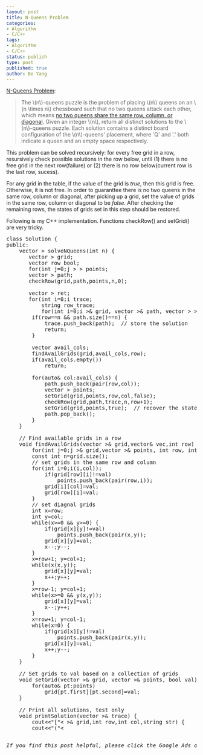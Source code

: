 ```yaml
---
layout: post
title: N-Queens Problem
categories: 
- Algorithm
- C/C++ 
tags:
- Algorithm
- C/C++
status: publish
type: post
published: true
author: Bo Yang
---
```

[N-Queens Problem](https://oj.leetcode.com/problems/n-queens/):

> The \\(n\\)-queens puzzle is the problem of placing \\(n\\) queens on an \\(n \times n\\) chessboard such that no two queens attack each other, which means [no two queens share the same row, column, or diagonal](http://en.wikipedia.org/wiki/Eight_queens_puzzle).
> Given an integer \\(n\\), return all distinct solutions to the \\(n\\)-queens puzzle.
> Each solution contains a distinct board configuration of the \\(n\\)-queens' placement, where 'Q' and '.' both indicate a queen and an empty space respectively.

This problem can be solved recursively: for every free grid in a row, resursively check possible solutions in the row below, until (1) there is no free grid in the next row(failure) or (2) there is no row below(current row is the last row, sucess). 

For any grid in the table, if the value of the grid is _true_, then this grid is free. Otherwise, it is not free. In order to guaranttee there is no two queens in the same row, column or diagonal, after picking up a grid, set the value of grids in the same row, column or diagonal to be _false_. After checking the remaining rows, the states of grids set in this step should be restored. 

Following is my C++ implementation. Functions checkRow() and setGrid() are very tricky.

<pre>
class Solution {
public:
	vector<vector<string> > solveNQueens(int n) {
	   vector<vector<bool> > grid;
	   vector<bool> row_bool;
	   for(int j=0;j<n;++j) 
		   row_bool.push_back(true);
	   for(int i=0;i<n;++i)
		   grid.push_back(row_bool);

	   vector<vector<pair<int,int> > > points;
	   vector<pair<int,int> > path;
	   checkRow(grid,path,points,n,0);

	   vector<vector<string> > ret;
	   for(int i=0;i<points.size();++i) {
		   vector<string> trace;
		   string row_trace;
		   for(int i=0;i<n;++i)
			   row_trace+=".";
		   for(int i=0;i<n;++i)
			   trace.push_back(row_trace);

		   for(auto& pt: points[i]) 
			   trace[pt.first][pt.second]='Q';

		   ret.push_back(trace);
	   }

	   return ret;
    }

	// Recrusively try a solution row-by-row
	void checkRow(vector<vector<bool> >& grid, vector<pair<int,int> >& path, vector<vector<pair<int,int> > >& trace, int n, int row) {
		if(row==n && path.size()==n) {
			trace.push_back(path);	// store the solution
			return;
		}

		vector<int> avail_cols;
		findAvailGrids(grid,avail_cols,row);
		if(avail_cols.empty())
			return;

		for(auto& col:avail_cols) {
			path.push_back(pair<int,int>(row,col));
			vector<pair<int,int> > points;
			setGrid(grid,points,row,col,false);
			checkRow(grid,path,trace,n,row+1);
			setGrid(grid,points,true);	// recover the state of table
			path.pop_back();
		}
	}

	// Find available grids in a row
	void findAvailGrids(vector<vector<bool> >& grid,vector<int>& vec,int row) {
		for(int j=0;j<grid[0].size();++j) {
			if(grid[row][j])
				vec.push_back(j);
		}
	}

	// Set grids to val based on the coordinate of a given grid
	void setGrid(vector<vector<bool> >& grid,vector<pair<int,int> >& points, int row, int col, bool val) {
		const int n=grid.size();
		// set grids in the same row and column
		for(int i=0;i<n;++i) {
			if(grid[i][col]!=val)
				points.push_back(pair<int,int>(i,col));
			if(grid[row][i]!=val)
				points.push_back(pair<int,int>(row,i));
			grid[i][col]=val;
			grid[row][i]=val;
		}
		// set diagnal grids
		int x=row;
		int y=col;
		while(x>=0 && y>=0) {
			if(grid[x][y]!=val)
				points.push_back(pair<int,int>(x,y));
			grid[x][y]=val;
			x--;y--;
		}
		x=row+1; y=col+1;
		while(x<n && y<n) {
			if(grid[x][y]!=val)
				points.push_back(pair<int,int>(x,y));
			grid[x][y]=val;
			x++;y++;
		}
		x=row-1; y=col+1;
		while(x>=0 && y<n) {
			if(grid[x][y]!=val)
				points.push_back(pair<int,int>(x,y));
			grid[x][y]=val;
			x--;y++;
		}
		x=row+1; y=col-1;
		while(x<n && y>=0) {
			if(grid[x][y]!=val)
				points.push_back(pair<int,int>(x,y));
			grid[x][y]=val;
			x++;y--;
		}
	}

	// Set grids to val based on a collection of grids
	void setGrid(vector<vector<bool> >& grid, vector<pair<int,int> >& points, bool val) {
		for(auto& pt:points)
			grid[pt.first][pt.second]=val;
	}

	// Print all solutions, test only
	void printSolution(vector<vector<string> >& trace) {
		cout<<"["<<endl;
		for(int i=0;i<trace.size();++i) {
			cout<<"  [\""<<trace[i][0]<<"\","<<endl;
			for(int j=1;j<trace[i].size();++j) {
				if(j!=trace[i].size()-1)
					cout<<"   \""<<trace[i][j]<<"\","<<endl;
				else
					cout<<"   \""<<trace[i][j]<<"\"]"<<endl;
			}
			cout<<endl;
		}
	}

	// Print the values of all grids in the table, test only
	void printGrid(vector<vector<bool> >& grid,int row,int col,string str) {
		cout<<"("<<row<<","<<col<<")"<<str<<":"<<endl;
		for(int i=0;i<grid.size();++i) {
			for(int j=0;j<grid[0].size();++j) {
				if(grid[i][j])
					cout<<"T ";
				else
					cout<<"F ";
			}
			cout<<endl;
		}
		cout<<endl;
	}
};
</pre>
<p><i>If you find this post helpful, please click the Google Ads on the right(you don't need to buy anything, just a click will help). Many Thanks.</i></p>
